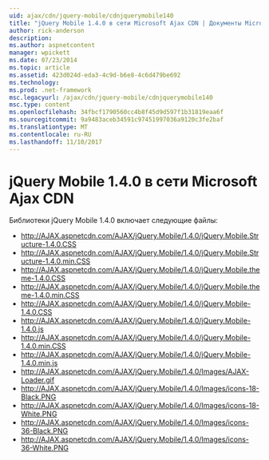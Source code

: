 ```yaml
---
uid: ajax/cdn/jquery-mobile/cdnjquerymobile140
title: "jQuery Mobile 1.4.0 в сети Microsoft Ajax CDN | Документы Microsoft"
author: rick-anderson
description: 
ms.author: aspnetcontent
manager: wpickett
ms.date: 07/23/2014
ms.topic: article
ms.assetid: 423d024d-eda3-4c9d-b6e8-4c6d479be692
ms.technology: 
ms.prod: .net-framework
msc.legacyurl: /ajax/cdn/jquery-mobile/cdnjquerymobile140
msc.type: content
ms.openlocfilehash: 34fbcf1790560cc4b8f45d9d597f1b31819eaa6f
ms.sourcegitcommit: 9a9483aceb34591c97451997036a9120c3fe2baf
ms.translationtype: MT
ms.contentlocale: ru-RU
ms.lasthandoff: 11/10/2017
---
```

<a name="jquery-mobile-140-on-the-microsoft-ajax-cdn"></a>jQuery Mobile 1.4.0 в сети Microsoft Ajax CDN
====================
Библиотеки jQuery Mobile 1.4.0 включает следующие файлы:

- http://AJAX.aspnetcdn.com/AJAX/jQuery.Mobile/1.4.0/jQuery.Mobile.Structure-1.4.0.CSS
- http://AJAX.aspnetcdn.com/AJAX/jQuery.Mobile/1.4.0/jQuery.Mobile.Structure-1.4.0.min.CSS
- http://AJAX.aspnetcdn.com/AJAX/jQuery.Mobile/1.4.0/jQuery.Mobile.theme-1.4.0.CSS
- http://AJAX.aspnetcdn.com/AJAX/jQuery.Mobile/1.4.0/jQuery.Mobile.theme-1.4.0.min.CSS
- http://AJAX.aspnetcdn.com/AJAX/jQuery.Mobile/1.4.0/jQuery.Mobile-1.4.0.CSS
- http://AJAX.aspnetcdn.com/AJAX/jQuery.Mobile/1.4.0/jQuery.Mobile-1.4.0.js
- http://AJAX.aspnetcdn.com/AJAX/jQuery.Mobile/1.4.0/jQuery.Mobile-1.4.0.min.CSS
- http://AJAX.aspnetcdn.com/AJAX/jQuery.Mobile/1.4.0/jQuery.Mobile-1.4.0.min.js
- http://AJAX.aspnetcdn.com/AJAX/jQuery.Mobile/1.4.0/Images/AJAX-Loader.gif
- http://AJAX.aspnetcdn.com/AJAX/jQuery.Mobile/1.4.0/Images/icons-18-Black.PNG
- http://AJAX.aspnetcdn.com/AJAX/jQuery.Mobile/1.4.0/Images/icons-18-White.PNG
- http://AJAX.aspnetcdn.com/AJAX/jQuery.Mobile/1.4.0/Images/icons-36-Black.PNG
- http://AJAX.aspnetcdn.com/AJAX/jQuery.Mobile/1.4.0/Images/icons-36-White.PNG
